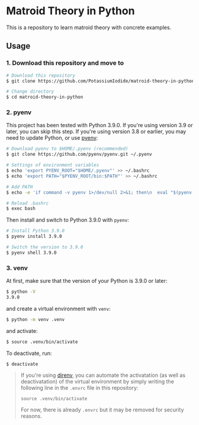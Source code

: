 # Matroid Theory in Python

This is a repository to learn matroid theory with concrete examples.

## Usage

### 1. Download this repository and move to 

```bash
# Download this repository
$ git clone https://github.com/PotassiumIodide/matroid-theory-in-python.git

# Change directory
$ cd matroid-theory-in-python
```

### 2. pyenv
This project has been tested with Python 3.9.0.
If you're using version 3.9 or later, you can skip this step.
If you're using version 3.8 or earlier, you may need to update Python,
or use [pyenv](https://github.com/pyenv/pyenv):

```bash
# Download pyenv to $HOME/.pyenv (recommended)
$ git clone https://github.com/pyenv/pyenv.git ~/.pyenv

# Settings of environment variables
$ echo 'export PYENV_ROOT="$HOME/.pyenv"' >> ~/.bashrc
$ echo 'export PATH="$PYENV_ROOT/bin:$PATH"' >> ~/.bashrc

# Add PATH
$ echo -e 'if command -v pyenv 1>/dev/null 2>&1; then\n  eval "$(pyenv init -)"\nfi' >> ~/.bashrc

# Reload .bashrc
$ exec bash
```

Then install and switch to Python 3.9.0 with `pyenv`:

```bash
# Install Python 3.9.0
$ pyenv install 3.9.0

# Switch the version to 3.9.0
$ pyenv shell 3.9.0
```

### 3. venv


At first, make sure that the version of your Python is 3.9.0 or later:

```bash
$ python -V
3.9.0
```

and create a virtual environment with `venv`:

```bash
$ python -m venv .venv
```

and activate:

```bash
$ source .venv/bin/activate
```

To deactivate, run:

```bash
$ deactivate
```

> If you're using [direnv](https://github.com/direnv/direnv), you can automate the activatation 
> (as well as deactivatation) of the virtual environment by simply writing the following line in the `.envrc` file in this repository:
> ```
> source .venv/bin/activate
> ```
> For now, there is already `.envrc` but it may be removed for security reasons. 